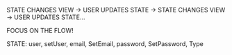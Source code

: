 STATE CHANGES VIEW -> USER UPDATES STATE -> STATE CHANGES VIEW -> USER UPDATES STATE...

FOCUS ON THE FLOW!

STATE: user, setUser, email, SetEmail, password, SetPassword, Type
